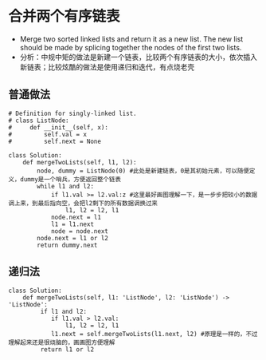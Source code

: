 # 合并两个有序链表
- Merge two sorted linked lists and return it as a new list. The new list should be made by 
  splicing together the nodes of the first two lists.
- 分析：中规中矩的做法是新建一个链表，比较两个有序链表的大小，依次插入新链表；比较炫酷的做法是使用递归和迭代，有点烧老壳
## 普通做法
```
# Definition for singly-linked list.
# class ListNode:
#     def __init__(self, x):
#         self.val = x
#         self.next = None

class Solution:
    def mergeTwoLists(self, l1, l2):
        node, dummy = ListNode(0) #此处是新建链表，0是其初始元素，可以随便定义，dummy是一个哨兵，方便返回整个链表
        while l1 and l2:
            if l1.val >= l2.val:z #这里最好画图理解一下，是一步步把较小的数据调上来，到最后指向空，会把l2剩下的所有数据调换过来
                l1, l2 = l2, l1                
            node.next = l1
            l1 = l1.next 
            node = node.next
        node.next = l1 or l2
        return dummy.next
```
## 递归法
```
class Solution:
    def mergeTwoLists(self, l1: 'ListNode', l2: 'ListNode') -> 'ListNode':
         if l1 and l2:
            if l1.val > l2.val:
                l1, l2 = l2, l1
            l1.next = self.mergeTwoLists(l1.next, l2) #原理是一样的，不过理解起来还是很烧脑的，画画图方便理解
         return l1 or l2
```
